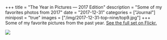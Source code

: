 +++
title = "The Year in Pictures — 2017 Edition"
description = "Some of my favorites photos from 2017"
date = "2017-12-31"
categories = ["Journal"]
minipost = "true"
images = ["/img/2017-12-31-top-nine/top9.jpg"]
+++
Some of my favorite pictures from the past year. [See the full set on Flickr.](https://www.flickr.com/photos/75738497@N00/sets/72157688929748362)

![](/img/2017-12-31-top-nine/top9.jpg)
